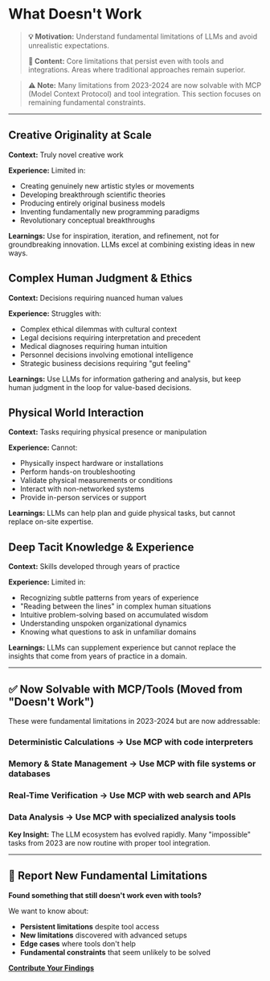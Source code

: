 # What Doesn't Work

> **💡 Motivation:** Understand fundamental limitations of LLMs and avoid unrealistic expectations.
> 
> **📝 Content:** Core limitations that persist even with tools and integrations. Areas where traditional approaches remain superior.

> **⚠️ Note:** Many limitations from 2023-2024 are now solvable with MCP (Model Context Protocol) and tool integration. This section focuses on remaining fundamental constraints.

---

## Creative Originality at Scale
**Context:** Truly novel creative work

**Experience:** Limited in:
- Creating genuinely new artistic styles or movements
- Developing breakthrough scientific theories
- Producing entirely original business models
- Inventing fundamentally new programming paradigms
- Revolutionary conceptual breakthroughs

**Learnings:** Use for inspiration, iteration, and refinement, not for groundbreaking innovation. LLMs excel at combining existing ideas in new ways.

## Complex Human Judgment & Ethics
**Context:** Decisions requiring nuanced human values

**Experience:** Struggles with:
- Complex ethical dilemmas with cultural context
- Legal decisions requiring interpretation and precedent
- Medical diagnoses requiring human intuition
- Personnel decisions involving emotional intelligence
- Strategic business decisions requiring "gut feeling"

**Learnings:** Use LLMs for information gathering and analysis, but keep human judgment in the loop for value-based decisions.

## Physical World Interaction
**Context:** Tasks requiring physical presence or manipulation

**Experience:** Cannot:
- Physically inspect hardware or installations
- Perform hands-on troubleshooting
- Validate physical measurements or conditions
- Interact with non-networked systems
- Provide in-person services or support

**Learnings:** LLMs can help plan and guide physical tasks, but cannot replace on-site expertise.

## Deep Tacit Knowledge & Experience
**Context:** Skills developed through years of practice

**Experience:** Limited in:
- Recognizing subtle patterns from years of experience
- "Reading between the lines" in complex human situations
- Intuitive problem-solving based on accumulated wisdom
- Understanding unspoken organizational dynamics
- Knowing what questions to ask in unfamiliar domains

**Learnings:** LLMs can supplement experience but cannot replace the insights that come from years of practice in a domain.

---

## ✅ Now Solvable with MCP/Tools (Moved from "Doesn't Work")

These were fundamental limitations in 2023-2024 but are now addressable:

### **Deterministic Calculations** → Use MCP with code interpreters
### **Memory & State Management** → Use MCP with file systems or databases  
### **Real-Time Verification** → Use MCP with web search and APIs
### **Data Analysis** → Use MCP with specialized analysis tools

**Key Insight:** The LLM ecosystem has evolved rapidly. Many "impossible" tasks from 2023 are now routine with proper tool integration.

---

## 🚀 Report New Fundamental Limitations

**Found something that still doesn't work even with tools?**

We want to know about:
- **Persistent limitations** despite tool access
- **New limitations** discovered with advanced setups
- **Edge cases** where tools don't help
- **Fundamental constraints** that seem unlikely to be solved

**[Contribute Your Findings](CONTRIBUTING.md)**